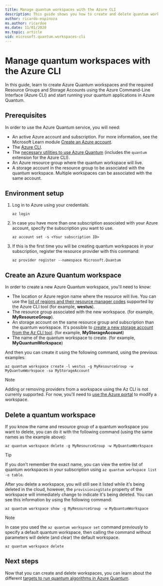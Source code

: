 ```yaml
---
title: Manage quantum workspaces with the Azure CLI
description: This guide shows you how to create and delete quantum workspaces using the Azure command line tool.
author: ricardo-espinoza
ms.author: ricardoe
ms.date: 11/01/2020
ms.topic: article
uid: microsoft.quantum.workspaces-cli
---
```


# Manage quantum workspaces with the Azure CLI

In this guide, learn to create Azure Quantum workspaces and the required Resource Groups and Storage Accounts using the Azure Command-Line Interface (Azure CLI) and start running your quantum applications in Azure Quantum.

## Prerequisites

In order to use the Azure Quantum service, you will need:

- An active Azure account and subscription. For more information, see the Microsoft Learn module [Create an Azure account](https://docs.microsoft.com/learn/modules/create-an-azure-account/).
- The [Azure CLI](https://docs.microsoft.com/cli/azure/install-azure-cli).
- The [necessary utilities to use Azure Quantum](xref:microsoft.quantum.setup.cli) (includes the `quantum` extension for the Azure CLI).
- An Azure resource group where the quantum workspace will live.
- A storage account in the resource group to be associated with the quantum workspace. Multiple workspaces can be associated with the same account.

## Environment setup

1. Log in to Azure using your credentials.

   ```dotnetcli
   az login
   ```

1. In case you have more than one subscription associated with your Azure account, specify the subscription you want to use.

   ```dotnetcli
   az account set -s <Your subscription ID>
   ```

1. If this is the first time you will be creating quantum workspaces in your subscription, register the resource provider with this command:

   ```dotnetcli
   az provider register --namespace Microsoft.Quantum
   ```


## Create an Azure Quantum workspace

In order to create a new Azure Quantum workspace, you'll need to know:

- The location or Azure region name where the resource will live. You can use the [list of regions and their resource manager codes](https://github.com/Azure/azure-extensions-cli#regions) supported by the Azure CLI tool (for example, **westus**).
- The resource group associated with the new workspace. (for example, **MyResourceGroup**).
- An storage account on the same resource group and subscription than the quantum workspace. It's possible to [create a new storage account from the Az CLI tool](https://docs.microsoft.com/cli/azure/storage/account?view=azure-cli-latest&preserve-view=true#az_storage_account_create). (for example, **MyStorageAccount**)
- The name of the quantum workspace to create. (for example, **MyQuantumWorkspace**)

And then you can create it using the following command, using the previous examples:

```dotnetcli
az quantum workspace create -l westus -g MyResourceGroup -w MyQuantumWorkspace -sa MyStorageAccount
```

> [!NOTE]
> Adding or removing providers from a workspace using the Az CLI is not currenly supported. For now, you'll need to [use the Azure portal](xref:microsoft.quantum.workspaces-portal) to modify a workspace.

## Delete a quantum workspace

If you know the name and resource group of a quantum workspace you want to delete, you can do it with the following command (using the same names as the example above):

   ```dotnetcli
   az quantum workspace delete -g MyResourceGroup -w MyQuantumWorkspace
   ```

> [!TIP]
> If you don't remember the exact name, you can view the entire list of quantum workspaces in your subscription using  `az quantum workspace list -o table`.

After you delete a workspace, you will still see it listed while it's being deleted in the cloud, however, the `provisioningState` property of the workspace will immediately change to indicate it's being deleted. You can see this information by using the following command:

   ```dotnetcli
   az quantum workspace show -g MyResourceGroup -w MyQuantumWorkspace
   ```

> [!NOTE]
> In case you used the `az quantum workspace set` command previously to specify a default quantum workspace, then calling the command without parameters will delete (and clear) the default workspace.

   ```dotnetcli
   az quantum workspace delete
   ```

## Next steps

Now that you can create and delete workspaces, you can learn about the different [targets to run quantum algorithms in Azure
Quantum](xref:microsoft.quantum.concepts.targets).
